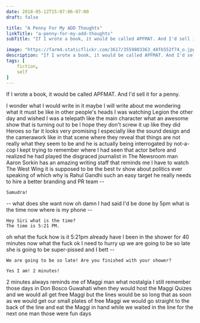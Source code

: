 ```yaml
---
date: 2018-05-12T15:07:06-07:00
draft: false

title: "A Penny For My ADD Thoughts"
linkTitle: "a-penny-for-my-add-thoughts"
subTitle: "If I wrote a book, it would be called APFMAT. And I'd sell it for a penny."

image: "https://farm4.staticflickr.com/3617/3559803363_48fb552f74_o.jpg"
description: "If I wrote a book, it would be called APFMAT. And I'd sell it for a penny."
tags: [
    fiction,
    self
]
---
```


If I wrote a book, it would be called APFMAT. And I'd sell it for a penny. 

I wonder what I would write in it maybe I will write about me wondering what it must be like in other people's heads I was watching Legion the other day and wished I was a telepath like the main character what an awesome show that is turning out to be I hope they don't screw it up like they did Heroes so far it looks very promising I especially like the sound design and the camerawork like in that scene where they reveal that things are not really what they seem to be and he is actually being interrogated by not-a-cop I kept trying to remember where I had seen that actor before and realized he had played the disgraced journalist in The Newsroom man Aaron Sorkin has an amazing writing staff that reminds me I have to watch The West Wing it is supposed to be the best tv show about politics ever speaking of which why is Rahul Gandhi such an easy target he really needs to hire a better branding and PR team --

```
Samudra!
```

-- what does she want now oh damn I had said I'd be done by 5pm what is the time now where is my phone --

```
Hey Siri what is the time?
The time is 5:21 PM.
```

oh what the fuck how is it 5:21pm already have I been in the shower for 40 minutes now what the fuck ok I need to hurry up we are going to be so late she is going to be super-pissed and I bett --

```
We are going to be so late! Are you finished with your shower?

Yes I am! 2 minutes!
```
2 minutes always reminds me of Maggi man what nostalgia I still remember those days in Don Bosco Guwahati when they would host the Maggi Quizes and we would all get free Maggi but the lines would be so long that as soon as we would get our small plates of free Maggi we would go straight to the back of the line and eat the Maggi in hand while we waited in the line for the next one man those were fun days